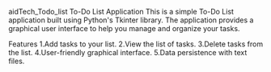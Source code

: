 aidTech_Todo_list
To-Do List Application
This is a simple To-Do List application built using Python's Tkinter library. The application provides a graphical user interface to help you manage and organize your tasks.

Features
1.Add tasks to your list.
2.View the list of tasks.
3.Delete tasks from the list.
4.User-friendly graphical interface.
5.Data persistence with text files.
